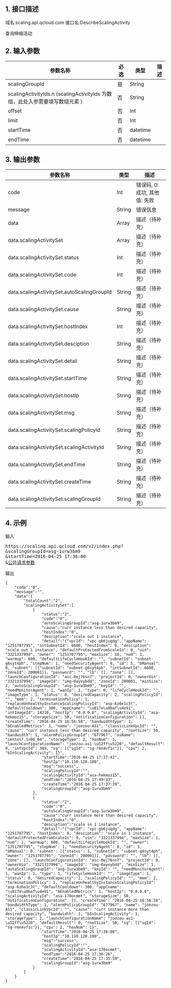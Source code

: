 ## 1. 接口描述
域名:scaling.api.qcloud.com
接口名:DescribeScalingActivity

查询伸缩活动

## 2. 输入参数
| 参数名称 | 必选  | 类型 | 描述 |
|---------|---------|---------|---------|
| scalingGroupId | 是 | String | |
| scalingActivityIds.n (scalingActivityIds 为数组，此处入参需要填写数组元素 ) | 否 | String | |
| offset | 否 | Int | |
| limit | 否 | Int | |
| startTime | 否 | datetime | |
| endTime | 否 | datetime | |


## 3. 输出参数
| 参数名称 | 类型 | 描述 |
|---------|---------|---------|
| code | Int | 错误码, 0: 成功, 其他值: 失败|
| message | String | 错误信息|
| data | Array | 描述（待补充） |
| data.scalingActivitySet | Array | 描述（待补充）| 
| data.scalingActivitySet.status | Int | 描述（待补充）| 
| data.scalingActivitySet.code | Int | 描述（待补充）| 
| data.scalingActivitySet.autoScalingGroupId | String | 描述（待补充）| 
| data.scalingActivitySet.cause | String | 描述（待补充）| 
| data.scalingActivitySet.hostIndex | Int | 描述（待补充）| 
| data.scalingActivitySet.desciption | String | 描述（待补充）| 
| data.scalingActivitySet.detail | String | 描述（待补充）| 
| data.scalingActivitySet.startTime | String | 描述（待补充）| 
| data.scalingActivitySet.hostIp | String | 描述（待补充）| 
| data.scalingActivitySet.msg | String | 描述（待补充）| 
| data.scalingActivitySet.scalingPolicyId | String | 描述（待补充）| 
| data.scalingActivitySet.scalingActivityId | String | 描述（待补充）| 
| data.scalingActivitySet.endTime | String | 描述（待补充）| 
| data.scalingActivitySet.createTime | String | 描述（待补充）| 
| data.scalingActivitySet.scalingGroupId | String | 描述（待补充）| 


## 4. 示例
输入
<pre>
https://scaling.api.qcloud.com/v2/index.php?
&scalingGroupId=asg-1urw3bm9
&startTime=2016-04-25 17:36:00
&<a href="https://www.qcloud.com/doc/api/229/6976">公共请求参数</a>
</pre>
输出
```
{
    "code":"0",
    "message":"",
    "data":{
        "totalCount":"2",
        "scalingActivitySet":[
            {
                "status":"2",
                "code":"0",
                "autoScalingGroupId":"asg-1urw3bm9",
                "cause":"curr instance less than desired capacity",
                "hostIndex":"0",
                "desciption":"scale out 1 instance",
                "detail":"{"vpcId": "vpc-gb6juqdg", "appName": "1251707795", "intSubnetId": 6608, "hostIndex": 0, "desciption": "scale out 1 instance", "defaultProtectedFromScaleIn": 0, "uin": "3321337994", "owner": "1251707795", "maxSize": 10, "num": 1, "warmup": 600, "defaultLifeCycleHookId": "", "subnetId": "subnet-g6syt4ph", "stepNum": 1, "needSecurityAgent": 0, "id": 5, "bManual": 0, "subnet": [{"subnetId": "subnet-g6syt4ph", "intSubnetId": 6608, "zoneId": 200001}], "password": "", "lb": [], "zone": [], "launchConfigurationId": "asc-0ej76sn7", "projectId": 0, "ownerUin": "3321337994", "imageId": "img-0ayoybdd", "zoneId": 200001, "minSize": 2, "autoScalingGroupId": "asg-1urw3bm9", "keyId": "", "needMonitorAgent": 1, "wanIp": 1, "type": 0, "lifeCycleHookId": "", "imageType": 1, "status": 0, "desiredCapacity": 2, "scalingPolicyId": "", "mem": 2, "terminationPolicy": 1, "replaceUnhealthyInstanceScalingPolicyId": "asp-6z6e1c3t", "defaultCooldown": 300, "appCname": "\u817e\u8baf\u4e91", "intImageId": 14210, "hostIp": "0.0.0.0", "scalingActivityId": "asa-hekmoz15", "storageSize": 50, "notificationConfiguration": [], "createTime": "2016-04-25 16:56:58", "bandwidthType": 1, "bEnabledMetrics": 1, "name": "joezou-AS1", "classicLinkVpcId": "", "cause": "curr instance less than desired capacity", "rootSize": 50, "bandwidth": 1, "alarmPolicyGroupId": "677967", "osName": "centos7.1x86_64", "storageType": 2, "hasNum": 1, "launchConfigurationName": "joezou-as1-\u52ff\u5220", "defaultResult": 0, "intVpcId": 389, "sg": [{"sgId": "sg-rmn4vf1c"}], "cpu": 2, "bInScalingActivity": 1}",
                "startTime":"2016-04-25 17:37:42",
                "hostIp":"10.110.120.100",
                "msg":"success",
                "scalingPolicyId":"",
                "scalingActivityId":"asa-hekmoz15",
                "endTime":"2016-04-25 17:49:33",
                "createTime":"2016-04-25 17:37:39",
                "scalingGroupId":"asg-1urw3bm9"
            },
            {
                "status":"2",
                "code":"0",
                "autoScalingGroupId":"asg-1urw3bm9",
                "cause":"curr instance more than desired capacity",
                "hostIndex":"0",
                "desciption":"scale in 1 instance",
                "detail":"{"vpcId": "vpc-gb6juqdg", "appName": "1251707795", "hostIndex": 0, "desciption": "scale in 1 instance", "defaultProtectedFromScaleIn": 0, "uin": "3321337994", "maxSize": 1, "num": 1, "warmup": 600, "defaultLifeCycleHookId": "", "owner": "1251707795", "stepNum": 1, "needSecurityAgent": 0, "id": 5, "bManual": 0, "subnet": [{"status": 1, "subnetId": "subnet-g6syt4ph", "owner": "1251707795", "zoneId": 200001}], "password": "", "lb": [], "zone": [], "launchConfigurationId": "asc-0ej76sn7", "projectId": 0, "ownerUin": "3321337994", "imageId": "img-0ayoybdd", "minSize": 1, "autoScalingGroupId": "asg-1urw3bm9", "keyId": "", "needMonitorAgent": 1, "wanIp": 1, "type": 1, "lifeCycleHookId": "", "imageType": 1, "status": 0, "desiredCapacity": 1, "scalingPolicyId": "", "mem": 2, "terminationPolicy": 1, "replaceUnhealthyInstanceScalingPolicyId": "asp-6z6e1c3t", "defaultCooldown": 300, "appCname": "\u817e\u8baf\u4e91", "bEnabledMetrics": 1, "hostIp": "0.0.0.0", "scalingActivityId": "asa-170ocmmt", "storageSize": 50, "notificationConfiguration": [], "createTime": "2016-04-25 16:56:58", "bandwidthType": 1, "alarmPolicyGroupId": "677967", "name": "joezou-AS1", "classicLinkVpcId": "", "cause": "curr instance more than desired capacity", "bandwidth": 1, "bInScalingActivity": 1, "storageType": 2, "launchConfigurationName": "joezou-as1-\u52ff\u5220", "defaultResult": 0, "rootSize": 50, "sg": [{"sgId": "sg-rmn4vf1c"}], "cpu": 2, "hasNum": 1}",
                "startTime":"2016-04-25 17:36:00",
                "hostIp":"10.110.120.100",
                "msg":"success",
                "scalingPolicyId":"",
                "scalingActivityId":"asa-170ocmmt",
                "endTime":"2016-04-25 17:36:26",
                "createTime":"2016-04-25 17:35:59",
                "scalingGroupId":"asg-1urw3bm9"
            }
        ]
    }
}
```

